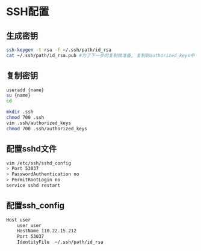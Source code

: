 # SSH配置

## 生成密钥

```bash
ssh-keygen -t rsa -f ~/.ssh/path/id_rsa
cat ~/.ssh/path/id_rsa.pub #为了下一步的复制做准备, 复制到authorized_keys中
```

## 复制密钥

```bash
useradd {name}
su {name}
cd

mkdir .ssh
chmod 700 .ssh
vim .ssh/authorized_keys
chmod 700 .ssh/authorized_keys
```

## 配置sshd文件

```bash
vim /etc/ssh/sshd_config
> Port 53037
> PasswordAuthentication no
> PermitRootLogin no
service sshd restart
```

## 配置ssh_config

```bash
Host user
    user user
    HostName 110.22.15.212
    Port 53037
    IdentityFile  ~/.ssh/path/id_rsa
```
